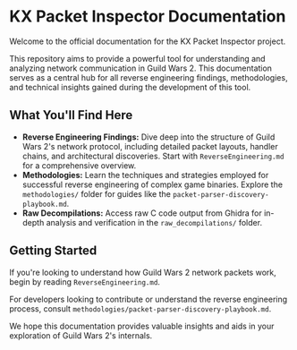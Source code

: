 # KX Packet Inspector Documentation

Welcome to the official documentation for the KX Packet Inspector project.

This repository aims to provide a powerful tool for understanding and analyzing network communication in Guild Wars 2. This documentation serves as a central hub for all reverse engineering findings, methodologies, and technical insights gained during the development of this tool.

## What You'll Find Here

*   **Reverse Engineering Findings:** Dive deep into the structure of Guild Wars 2's network protocol, including detailed packet layouts, handler chains, and architectural discoveries. Start with `ReverseEngineering.md` for a comprehensive overview.
*   **Methodologies:** Learn the techniques and strategies employed for successful reverse engineering of complex game binaries. Explore the `methodologies/` folder for guides like the `packet-parser-discovery-playbook.md`.
*   **Raw Decompilations:** Access raw C code output from Ghidra for in-depth analysis and verification in the `raw_decompilations/` folder.

## Getting Started

If you're looking to understand how Guild Wars 2 network packets work, begin by reading `ReverseEngineering.md`.

For developers looking to contribute or understand the reverse engineering process, consult `methodologies/packet-parser-discovery-playbook.md`.

We hope this documentation provides valuable insights and aids in your exploration of Guild Wars 2's internals.